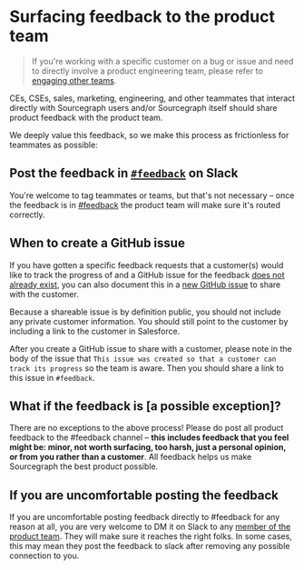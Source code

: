 # Surfacing feedback to the product team

> If you're working with a specific customer on a bug or issue and need to directly involve a product engineering team, please refer to [engaging other teams](../ce/engaging-other-teams.md). 

CEs, CSEs, sales, marketing, engineering, and other teammates that interact directly with Sourcegraph users and/or Sourcegraph itself should share product feedback with the product team. 

We deeply value this feedback, so we make this process as frictionless for teammates as possible: 

## Post the feedback in [`#feedback`](https://sourcegraph.slack.com/archives/C0W2E592M) on Slack

You're welcome to tag teammates or teams, but that's not necessary – once the feedback is in [#feedback](https://sourcegraph.slack.com/archives/C0W2E592M) the product team will make sure it's routed correctly. 

## When to create a GitHub issue

If you have gotten a specific feedback requests that a customer(s) would like to track the progress of and a GitHub issue for the feedback [does not already exist](https://github.com/sourcegraph/sourcegraph/issues), you can also document this in a [new GitHub issue](https://github.com/sourcegraph/sourcegraph/issues/new/choose) to share with the customer. 

Because a shareable issue is by definition public, you should not include any private customer information. You should still point to the customer by including a link to the customer in Salesforce.

After you create a GitHub issue to share with a customer, please note in the body of the issue that `This issue was created so that a customer can track its progress` so the team is aware. Then you should share a link to this issue in `#feedback`. 

## What if the feedback is [a possible exception]? 

There are no exceptions to the above process! Please do post all product feedback to the #feedback channel – **this includes feedback that you feel might be: minor, not worth surfacing, too harsh, just a personal opinion, or from you rather than a customer**. All feedback helps us make Sourcegraph the best product possible. 

## If you are uncomfortable posting the feedback 

If you are uncomfortable posting feedback directly to #feedback for any reason at all, you are very welcome to DM it on Slack to any [member of the product team](index.md#members). They will make sure it reaches the right folks. In some cases, this may mean they post the feedback to slack after removing any possible connection to you. 



